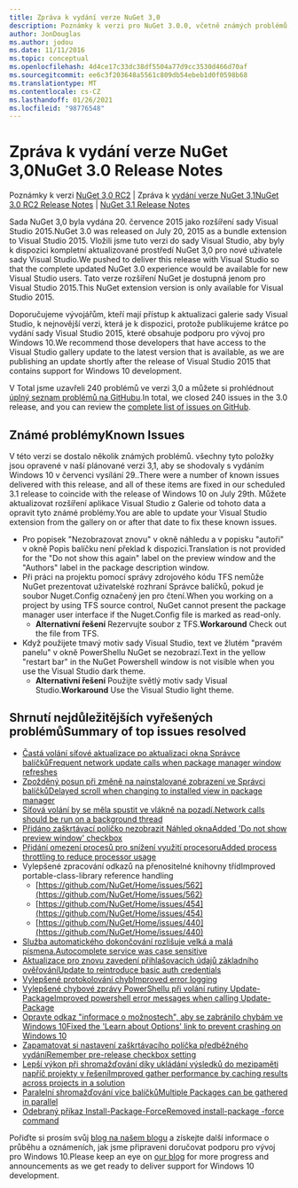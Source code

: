 ```yaml
---
title: Zpráva k vydání verze NuGet 3,0
description: Poznámky k verzi pro NuGet 3.0.0, včetně známých problémů, oprav chyb, přidaných funkcí a chcete odeslat obecnou.
author: JonDouglas
ms.author: jodou
ms.date: 11/11/2016
ms.topic: conceptual
ms.openlocfilehash: 4d4ce17c33dc38df5504a77d9cc3530d466d70af
ms.sourcegitcommit: ee6c3f203648a5561c809db54ebeb1d0f0598b68
ms.translationtype: MT
ms.contentlocale: cs-CZ
ms.lasthandoff: 01/26/2021
ms.locfileid: "98776548"
---
```

# <a name="nuget-30-release-notes"></a><span data-ttu-id="37e70-103">Zpráva k vydání verze NuGet 3,0</span><span class="sxs-lookup"><span data-stu-id="37e70-103">NuGet 3.0 Release Notes</span></span>

<span data-ttu-id="37e70-104">Poznámky k verzi [NuGet 3,0 RC2](../release-notes/nuget-3.0-RC2.md)  |  Zpráva k [vydání verze NuGet 3,1](../release-notes/nuget-3.1.md)</span><span class="sxs-lookup"><span data-stu-id="37e70-104">[NuGet 3.0 RC2 Release Notes](../release-notes/nuget-3.0-RC2.md) | [NuGet 3.1 Release Notes](../release-notes/nuget-3.1.md)</span></span>

<span data-ttu-id="37e70-105">Sada NuGet 3,0 byla vydána 20. července 2015 jako rozšíření sady Visual Studio 2015.</span><span class="sxs-lookup"><span data-stu-id="37e70-105">NuGet 3.0 was released on July 20, 2015 as a bundle extension to Visual Studio 2015.</span></span> <span data-ttu-id="37e70-106">Vložili jsme tuto verzi do sady Visual Studio, aby byly k dispozici kompletní aktualizované prostředí NuGet 3,0 pro nové uživatele sady Visual Studio.</span><span class="sxs-lookup"><span data-stu-id="37e70-106">We pushed to deliver this release with Visual Studio so that the complete updated NuGet 3.0 experience would be available for new Visual Studio users.</span></span> <span data-ttu-id="37e70-107">Tato verze rozšíření NuGet je dostupná jenom pro Visual Studio 2015.</span><span class="sxs-lookup"><span data-stu-id="37e70-107">This NuGet extension version is only available for Visual Studio 2015.</span></span>

<span data-ttu-id="37e70-108">Doporučujeme vývojářům, kteří mají přístup k aktualizaci galerie sady Visual Studio, k nejnovější verzi, která je k dispozici, protože publikujeme krátce po vydání sady Visual Studio 2015, které obsahuje podporu pro vývoj pro Windows 10.</span><span class="sxs-lookup"><span data-stu-id="37e70-108">We recommend those developers that have access to the Visual Studio gallery update to the latest version that is available, as we are publishing an update shortly after the release of Visual Studio 2015 that contains support for Windows 10 development.</span></span>

<span data-ttu-id="37e70-109">V Total jsme uzavřeli 240 problémů ve verzi 3,0 a můžete si prohlédnout [úplný seznam problémů na GitHubu](https://github.com/NuGet/Home/issues?q=milestone%3A3.0.0-RTM+is%3Aclosed).</span><span class="sxs-lookup"><span data-stu-id="37e70-109">In total, we closed 240 issues in the 3.0 release, and you can review the [complete list of issues on GitHub](https://github.com/NuGet/Home/issues?q=milestone%3A3.0.0-RTM+is%3Aclosed).</span></span>

## <a name="known-issues"></a><span data-ttu-id="37e70-110">Známé problémy</span><span class="sxs-lookup"><span data-stu-id="37e70-110">Known Issues</span></span>

<span data-ttu-id="37e70-111">V této verzi se dostalo několik známých problémů. všechny tyto položky jsou opravené v naší plánované verzi 3,1, aby se shodovaly s vydáním Windows 10 v červenci vysílání 29..</span><span class="sxs-lookup"><span data-stu-id="37e70-111">There were a number of known issues delivered with this release, and all of these items are fixed in our scheduled 3.1 release to coincide with the release of Windows 10 on July 29th.</span></span>  <span data-ttu-id="37e70-112">Můžete aktualizovat rozšíření aplikace Visual Studio z Galerie od tohoto data a opravit tyto známé problémy.</span><span class="sxs-lookup"><span data-stu-id="37e70-112">You are able to update your Visual Studio extension from the gallery on or after that date to fix these known issues.</span></span>

*  <span data-ttu-id="37e70-113">Pro popisek "Nezobrazovat znovu" v okně náhledu a v popisku "autoři" v okně Popis balíčku není překlad k dispozici.</span><span class="sxs-lookup"><span data-stu-id="37e70-113">Translation is not provided for the "Do not show this again" label on the preview window and the "Authors" label in the package description window.</span></span>
*  <span data-ttu-id="37e70-114">Při práci na projektu pomocí správy zdrojového kódu TFS nemůže NuGet prezentovat uživatelské rozhraní Správce balíčků, pokud je soubor Nuget.Config označený jen pro čtení.</span><span class="sxs-lookup"><span data-stu-id="37e70-114">When you working on a project by using TFS source control, NuGet cannot present the package manager user interface if the Nuget.Config file is marked as read-only.</span></span>
   * <span data-ttu-id="37e70-115">**Alternativní řešení** Rezervujte soubor z TFS.</span><span class="sxs-lookup"><span data-stu-id="37e70-115">**Workaround** Check out the file from TFS.</span></span>
*  <span data-ttu-id="37e70-116">Když použijete tmavý motiv sady Visual Studio, text ve žlutém "pravém panelu" v okně PowerShellu NuGet se nezobrazí.</span><span class="sxs-lookup"><span data-stu-id="37e70-116">Text in the yellow "restart bar" in the NuGet Powershell window is not visible when you use the Visual Studio dark theme.</span></span>
   * <span data-ttu-id="37e70-117">**Alternativní řešení** Použijte světlý motiv sady Visual Studio.</span><span class="sxs-lookup"><span data-stu-id="37e70-117">**Workaround** Use the Visual Studio light theme.</span></span>


## <a name="summary-of-top-issues-resolved"></a><span data-ttu-id="37e70-118">Shrnutí nejdůležitějších vyřešených problémů</span><span class="sxs-lookup"><span data-stu-id="37e70-118">Summary of top issues resolved</span></span>

* [<span data-ttu-id="37e70-119">Častá volání síťové aktualizace po aktualizaci okna Správce balíčků</span><span class="sxs-lookup"><span data-stu-id="37e70-119">Frequent network update calls when package manager window refreshes</span></span>](https://github.com/NuGet/Home/issues/515)
* [<span data-ttu-id="37e70-120">Zpožděný posun při změně na nainstalované zobrazení ve Správci balíčků</span><span class="sxs-lookup"><span data-stu-id="37e70-120">Delayed scroll when changing to installed view in package manager</span></span>](https://github.com/NuGet/Home/issues/519)
* [<span data-ttu-id="37e70-121">Síťová volání by se měla spustit ve vlákně na pozadí.</span><span class="sxs-lookup"><span data-stu-id="37e70-121">Network calls should be run on a background thread</span></span>](https://github.com/NuGet/Home/issues/516)
* [<span data-ttu-id="37e70-122">Přidáno zaškrtávací políčko nezobrazit Náhled okna</span><span class="sxs-lookup"><span data-stu-id="37e70-122">Added 'Do not show preview window' checkbox</span></span>](https://github.com/NuGet/Home/issues/566)
* [<span data-ttu-id="37e70-123">Přidání omezení procesů pro snížení využití procesoru</span><span class="sxs-lookup"><span data-stu-id="37e70-123">Added process throttling to reduce processor usage</span></span>](https://github.com/NuGet/Home/issues/356)
* <span data-ttu-id="37e70-124">Vylepšené zpracování odkazů na přenositelné knihovny tříd</span><span class="sxs-lookup"><span data-stu-id="37e70-124">Improved portable-class-library reference handling</span></span>
    * [https://github.com/NuGet/Home/issues/562](https://github.com/NuGet/Home/issues/562)
    * [https://github.com/NuGet/Home/issues/454](https://github.com/NuGet/Home/issues/454)
    * [https://github.com/NuGet/Home/issues/440](https://github.com/NuGet/Home/issues/440)
* [<span data-ttu-id="37e70-125">Služba automatického dokončování rozlišuje velká a malá písmena.</span><span class="sxs-lookup"><span data-stu-id="37e70-125">Autocomplete service was case sensitive</span></span>](https://github.com/NuGet/Home/issues/198)
* [<span data-ttu-id="37e70-126">Aktualizace pro znovu zavedení přihlašovacích údajů základního ověřování</span><span class="sxs-lookup"><span data-stu-id="37e70-126">Update to reintroduce basic auth credentials</span></span>](https://github.com/NuGet/Home/issues/456)
* [<span data-ttu-id="37e70-127">Vylepšené protokolování chyb</span><span class="sxs-lookup"><span data-stu-id="37e70-127">Improved error logging</span></span>](https://github.com/NuGet/Home/issues/407)
* [<span data-ttu-id="37e70-128">Vylepšené chybové zprávy PowerShellu při volání rutiny Update-Package</span><span class="sxs-lookup"><span data-stu-id="37e70-128">Improved powershell error messages when calling Update-Package</span></span>](https://github.com/NuGet/Home/issues/5)
* [<span data-ttu-id="37e70-129">Opravte odkaz "informace o možnostech", aby se zabránilo chybám ve Windows 10</span><span class="sxs-lookup"><span data-stu-id="37e70-129">Fixed the 'Learn about Options' link to prevent crashing on Windows 10</span></span>](https://github.com/NuGet/Home/issues/822)
* [<span data-ttu-id="37e70-130">Zapamatovat si nastavení zaškrtávacího políčka předběžného vydání</span><span class="sxs-lookup"><span data-stu-id="37e70-130">Remember pre-release checkbox setting</span></span>](https://github.com/NuGet/Home/issues/732)
* [<span data-ttu-id="37e70-131">Lepší výkon při shromažďování díky ukládání výsledků do mezipaměti napříč projekty v řešení</span><span class="sxs-lookup"><span data-stu-id="37e70-131">Improved gather performance by caching results across projects in a solution</span></span>](https://github.com/NuGet/Home/issues/721)
* [<span data-ttu-id="37e70-132">Paralelní shromažďování více balíčků</span><span class="sxs-lookup"><span data-stu-id="37e70-132">Multiple Packages can be gathered in parallel</span></span>](https://github.com/NuGet/Home/issues/713)
* [<span data-ttu-id="37e70-133">Odebraný příkaz Install-Package-Force</span><span class="sxs-lookup"><span data-stu-id="37e70-133">Removed install-package -force command</span></span>](https://github.com/NuGet/Home/issues/697)

<span data-ttu-id="37e70-134">Pořiďte si prosím svůj [blog na našem blogu](http://blog.nuget.org) a získejte další informace o průběhu a oznámeních, jak jsme připraveni doručovat podporu pro vývoj pro Windows 10.</span><span class="sxs-lookup"><span data-stu-id="37e70-134">Please keep an eye on [our blog](http://blog.nuget.org) for more progress and announcements as we get ready to deliver support for Windows 10 development.</span></span>
